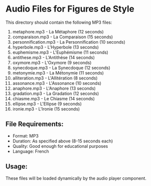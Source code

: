 # Audio Files for Figures de Style

This directory should contain the following MP3 files:

1. metaphore.mp3 - La Métaphore (12 seconds)
2. comparaison.mp3 - La Comparaison (15 seconds)
3. personnification.mp3 - La Personnification (10 seconds)
4. hyperbole.mp3 - L'Hyperbole (13 seconds)
5. euphemisme.mp3 - L'Euphémisme (11 seconds)
6. antithese.mp3 - L'Antithèse (14 seconds)
7. oxymore.mp3 - L'Oxymore (9 seconds)
8. synecdoque.mp3 - La Synecdoque (12 seconds)
9. metonymie.mp3 - La Métonymie (11 seconds)
10. alliteration.mp3 - L'Allitération (8 seconds)
11. assonance.mp3 - L'Assonance (10 seconds)
12. anaphore.mp3 - L'Anaphore (13 seconds)
13. gradation.mp3 - La Gradation (12 seconds)
14. chiasme.mp3 - Le Chiasme (14 seconds)
15. ellipse.mp3 - L'Ellipse (9 seconds)
16. ironie.mp3 - L'Ironie (15 seconds)

## File Requirements:
- Format: MP3
- Duration: As specified above (8-15 seconds each)
- Quality: Good enough for educational purposes
- Language: French

## Usage:
These files will be loaded dynamically by the audio player component.
